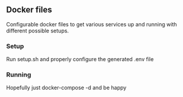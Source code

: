 ## Docker files

Configurable docker files to get various services up and running with different possible setups.

### Setup
Run setup.sh and properly configure the generated .env file

### Running
Hopefully just docker-compose -d and be happy
